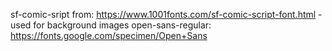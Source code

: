 sf-comic-sript from: https://www.1001fonts.com/sf-comic-script-font.html
    - used for background images
open-sans-regular: https://fonts.google.com/specimen/Open+Sans